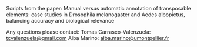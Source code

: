 Scripts from the paper:
Manual versus automatic annotation of transposable elements: case studies in Drosophila melanogaster and Aedes albopictus, balancing accuracy and biological relevance

Any questions please contact:
Tomas Carrasco-Valenzuela: tcvalenzuela@gmail.com
Alba Marino: alba.marino@umontpellier.fr
